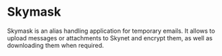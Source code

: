 # Skymask

Skymask is an alias handling application for temporary emails. It allows to upload messages or attachments to Skynet and encrypt them, as well as downloading them when required.
